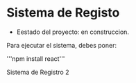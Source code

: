 <h1>Sistema de Registo</h1>

- Eestado del proyecto: en construccion.

Para ejecutar el sistema, debes poner:

'''npm install react'''

Sistema de Registro 2
